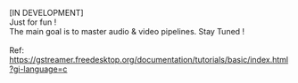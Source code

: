 [IN DEVELOPMENT]<br>
Just for fun !<br>
The main goal is to master audio & video pipelines. Stay Tuned ! <br><br>
Ref: https://gstreamer.freedesktop.org/documentation/tutorials/basic/index.html?gi-language=c
